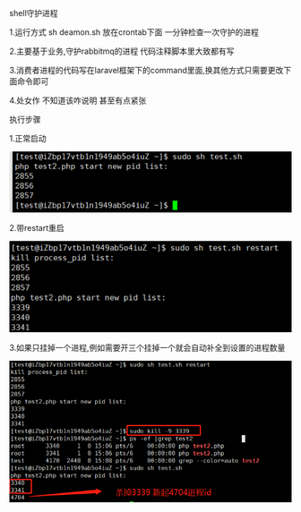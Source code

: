 shell守护进程 

1.运行方式 sh deamon.sh  放在crontab下面 一分钟检查一次守护的进程

2.主要基于业务,守护rabbitmq的进程 代码注释脚本里大致都有写

3.消费者进程的代码写在laravel框架下的command里面,换其他方式只需要更改下面命令即可

4.处女作 不知道该咋说明 甚至有点紧张

执行步骤

1.正常启动

![image-20220118150501051](/desc/step1.jpg)

2.带restart重启

![image-20220118150501051](/desc/step2.jpg)

3.如果只挂掉一个进程,例如需要开三个挂掉一个就会自动补全到设置的进程数量

![image-20220118150501051](/desc/step3.jpg)

